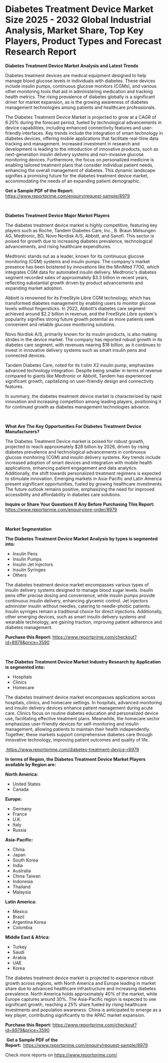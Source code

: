 <p><h1>Diabetes Treatment Device Market Size 2025 - 2032 Global Industrial Analysis, Market Share, Top Key Players, Product Types and Forecast Research Report</h1></p><p><strong>Diabetes Treatment Device Market Analysis and Latest Trends</strong></p>
<p><p>Diabetes treatment devices are medical equipment designed to help manage blood glucose levels in individuals with diabetes. These devices include insulin pumps, continuous glucose monitors (CGMs), and various other monitoring tools that aid in administering medication and tracking health metrics. The rising prevalence of diabetes globally is a significant driver for market expansion, as is the growing awareness of diabetes management technologies among patients and healthcare professionals.</p><p>The Diabetes Treatment Device Market is projected to grow at a CAGR of 6.20% during the forecast period, fueled by technological advancements in device capabilities, including enhanced connectivity features and user-friendly interfaces. Key trends include the integration of smart technology in diabetes devices, offering mobile applications that facilitate real-time data tracking and management. Increased investment in research and development is leading to the introduction of innovative products, such as next-generation insulin delivery systems and non-invasive glucose monitoring devices. Furthermore, the focus on personalized medicine is enabling tailored treatment plans that consider individual patient needs, enhancing the overall management of diabetes. This dynamic landscape signifies a promising future for the diabetes treatment device market, accommodating the needs of an expanding patient demographic.</p></p>
<p><strong>Get a Sample PDF of the Report:&nbsp;</strong> <a href="https://www.reportprime.com/enquiry/request-sample/8979?utm_campaign=2530&utm_medium=2&utm_source=Github&utm_content=ia&utm_term=20032025&utm_id=diabetes-treatment-device">https://www.reportprime.com/enquiry/request-sample/8979</a></p>
<p>&nbsp;</p>
<p><strong>Diabetes Treatment Device Major Market Players</strong></p>
<p><p>The diabetes treatment device market is highly competitive, featuring key players such as Roche, Tandem Diabetes Care, Inc., B. Braun Melsungen AG, Medtronic, BD, Novo Nordisk A/S, Abbott, and Sanofi. This sector is poised for growth due to increasing diabetes prevalence, technological advancements, and rising healthcare expenditures.</p><p>Medtronic stands out as a leader, known for its continuous glucose monitoring (CGM) systems and insulin pumps. The company's market presence has been bolstered by innovations like the MiniMed 770G, which integrates CGM data for automated insulin delivery. Medtronic's diabetes segment recorded sales of approximately $3.3 billion in recent years, reflecting substantial growth driven by product advancements and expanding market adoption.</p><p>Abbott is renowned for its FreeStyle Libre CGM technology, which has transformed diabetes management by enabling users to monitor glucose levels without fingersticks. In 2022, Abbott’s diabetes care segment achieved around $2.2 billion in revenue, and the FreeStyle Libre system's popularity signifies strong future growth potential as more patients seek convenient and reliable glucose monitoring solutions.</p><p>Novo Nordisk A/S, primarily known for its insulin products, is also making strides in the device market. The company has reported robust growth in its diabetes care segment, with revenues nearing $18 billion, as it continues to invest in innovative delivery systems such as smart insulin pens and connected devices.</p><p>Tandem Diabetes Care, noted for its t:slim X2 insulin pump, emphasizes advanced technology integration. Despite being smaller in terms of revenue compared to giants like Medtronic or Abbott, Tandem has experienced significant growth, capitalizing on user-friendly design and connectivity features.</p><p>In summary, the diabetes treatment device market is characterized by rapid innovation and increasing competition among leading players, positioning it for continued growth as diabetes management technologies advance.</p></p>
<p>&nbsp;</p>
<p><strong>What Are The Key Opportunities For Diabetes Treatment Device Manufacturers?</strong></p>
<p><p>The Diabetes Treatment Device market is poised for robust growth, projected to reach approximately $28 billion by 2026, driven by rising diabetes prevalence and technological advancements in continuous glucose monitoring (CGM) and insulin delivery systems. Key trends include increased adoption of smart devices and integration with mobile health applications, enhancing patient engagement and data analytics. Additionally, the shift towards personalized treatment regimens is expected to stimulate innovation. Emerging markets in Asia-Pacific and Latin America present significant opportunities, fueled by growing healthcare investments. The future outlook remains positive, emphasizing the need for improved accessibility and affordability in diabetes care solutions.</p></p>
<p><strong>Inquire or Share Your Questions If Any Before Purchasing This Report:</strong> <a href="https://www.reportprime.com/enquiry/pre-order/8979?utm_campaign=2530&utm_medium=2&utm_source=Github&utm_content=ia&utm_term=20032025&utm_id=diabetes-treatment-device">https://www.reportprime.com/enquiry/pre-order/8979</a></p>
<p>&nbsp;</p>
<p><strong>Market Segmentation</strong></p>
<p><strong>The Diabetes Treatment Device Market Analysis by types is segmented into:</strong></p>
<p><ul><li>Insulin Pens</li><li>Insulin Pumps</li><li>Insulin Jet Injectors</li><li>Insulin Syringes</li><li>Others</li></ul></p>
<p><p>The diabetes treatment device market encompasses various types of insulin delivery systems designed to manage blood sugar levels. Insulin pens offer precise dosing and convenience, while insulin pumps provide continuous insulin delivery, enhancing glycemic control. Jet injectors administer insulin without needles, catering to needle-phobic patients. Insulin syringes remain a traditional choice for direct injections. Additionally, other emerging devices, such as smart insulin delivery systems and wearable technology, are gaining traction, improving patient adherence and diabetes management.</p></p>
<p><strong>Purchase this Report:&nbsp;</strong><a href="https://www.reportprime.com/checkout?id=8979&price=3590&utm_campaign=2530&utm_medium=2&utm_source=Github&utm_content=ia&utm_term=20032025&utm_id=diabetes-treatment-device">https://www.reportprime.com/checkout?id=8979&price=3590</a></p>
<p>&nbsp;</p>
<p><strong>The Diabetes Treatment Device Market Industry Research by Application is segmented into:</strong></p>
<p><ul><li>Hospitals</li><li>Clinics</li><li>Homecare</li></ul></p>
<p><p>The diabetes treatment device market encompasses applications across hospitals, clinics, and homecare settings. In hospitals, advanced monitoring and insulin delivery devices enhance patient management during acute care. Clinics focus on routine diabetes education and personalized device use, facilitating effective treatment plans. Meanwhile, the homecare sector emphasizes user-friendly devices for self-monitoring and insulin management, allowing patients to maintain their health independently. Together, these markets support comprehensive diabetes care through innovative technology, improving patient outcomes and quality of life.</p></p>
<p><a href="https://www.reportprime.com/diabetes-treatment-device-r8979?utm_campaign=2530&utm_medium=2&utm_source=Github&utm_content=ia&utm_term=20032025&utm_id=diabetes-treatment-device">&nbsp;https://www.reportprime.com/diabetes-treatment-device-r8979</a></p>
<p><strong>In terms of Region, the Diabetes Treatment Device Market Players available by Region are:</strong></p>
<p>
    <p> <strong> North America: </strong>
        <ul>
            <li>United States</li>
            <li>Canada</li>
        </ul>
        </p> 
    <p> <strong> Europe: </strong>
        <ul>
            <li>Germany</li>
            <li>France</li>
            <li>U.K.</li>
            <li>Italy</li>
            <li>Russia</li>
        </ul>
        </p> 
    <p> <strong> Asia-Pacific: </strong>
        <ul>
            <li>China</li>
            <li>Japan</li>
            <li>South Korea</li>
            <li>India</li>
            <li>Australia</li>
            <li>China Taiwan</li>
            <li>Indonesia</li>
            <li>Thailand</li>
            <li>Malaysia</li>
        </ul>
        </p> 
    <p> <strong> Latin America: </strong>
        <ul>
            <li>Mexico</li>
            <li>Brazil</li>
            <li>Argentina Korea</li>
            <li>Colombia</li>
        </ul>
        </p> 
    <p> <strong> Middle East & Africa: </strong>
        <ul>
            <li>Turkey</li>
            <li>Saudi</li>
            <li>Arabia</li>
            <li>UAE</li>
            <li>Korea</li>
        </ul>
    </p>
    </p>
<p><p>The diabetes treatment device market is projected to experience robust growth across regions, with North America and Europe leading in market share due to advanced healthcare infrastructure and increasing diabetes prevalence. North America holds approximately 40% of the market, while Europe captures around 30%. The Asia-Pacific region is expected to see significant growth, reaching a 25% share fueled by rising healthcare investments and population awareness. China is anticipated to emerge as a key player, contributing significantly to the APAC market expansion.</p></p>
<p><strong>Purchase this Report: </strong><a href="https://www.reportprime.com/checkout?id=8979&price=3590&utm_campaign=2530&utm_medium=2&utm_source=Github&utm_content=ia&utm_term=20032025&utm_id=diabetes-treatment-device">https://www.reportprime.com/checkout?id=8979&price=3590</a></p>
<p>&nbsp;<strong>Get a Sample PDF of the Report:&nbsp;&nbsp;</strong><a href="https://www.reportprime.com/enquiry/request-sample/8979?utm_campaign=2530&utm_medium=2&utm_source=Github&utm_content=ia&utm_term=20032025&utm_id=diabetes-treatment-device">https://www.reportprime.com/enquiry/request-sample/8979</a></p>
<p><strong></strong></p>
<p>Check more reports on <a href="https://www.reportprime.com/?utm_campaign=2530&utm_medium=2&utm_source=Github&utm_content=ia&utm_term=20032025&utm_id=diabetes-treatment-device">https://www.reportprime.com/</a></p>